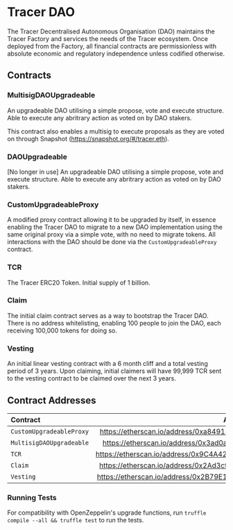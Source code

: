 # Tracer DAO
The Tracer Decentralised Autonomous Organisation (DAO) maintains the Tracer Factory and services the needs of the Tracer ecosystem. Once deployed from the Factory, all financial contracts are permissionless with absolute economic and regulatory independence unless codified otherwise.

## Contracts
### MultisigDAOUpgradeable
An upgradeable DAO utilising a simple propose, vote and execute structure. Able to execute any abritrary action as voted on by DAO stakers.

This contract also enables a multisig to execute proposals as they are voted on through Snapshot (https://snapshot.org/#/tracer.eth).

### DAOUpgradeable
[No longer in use]
An upgradeable DAO utilising a simple propose, vote and execute structure. Able to execute any abritrary action as voted on by DAO stakers.

### CustomUpgradeableProxy
A modified proxy contract allowing it to be upgraded by itself, in essence enabling the Tracer DAO to migrate to a new DAO implementation using the same original proxy via a simple vote, with no need to migrate tokens. All interactions with the DAO should be done via the `CustomUpgradeableProxy` contract.

### TCR
The Tracer ERC20 Token. Initial supply of 1 billion.

### Claim
The initial claim contract serves as a way to bootstrap the Tracer DAO. There is no address whitelisting, enabling 100 people to join the DAO, each receiving 100,000 tokens for doing so.

### Vesting
An initial linear vesting contract with a 6 month cliff and a total vesting period of 3 years. Upon claiming, initial claimers will have 99,999 TCR sent to the vesting contract to be claimed over the next 3 years.

## Contract Addresses
| Contract                   | Address                                                                 |
| :------------------------- | :---------------------------------------------------------------------: |
| `CustomUpgradeableProxy`   | https://etherscan.io/address/0xa84918f3280d488eb3369cb713ec53ce386b6cba |
| `MultisigDAOUpgradeable`   | https://etherscan.io/address/0x3ad0a0814f5fd76be6bdc0b771df98aafd572107 |
| `TCR`                      | https://etherscan.io/address/0x9C4A4204B79dd291D6b6571C5BE8BbcD0622F050 |
| `Claim`                    | https://etherscan.io/address/0x2Ad3cf980eB7Cd382ebaf12C7C8D995bfEa17A11 |
| `Vesting`                  | https://etherscan.io/address/0x2B79E11984514Ece5B2Db561F49c0466cC7659EA |

### Running Tests
For compatibility with OpenZeppelin's upgrade functions, run `truffle compile --all && truffle test` to run the tests.
